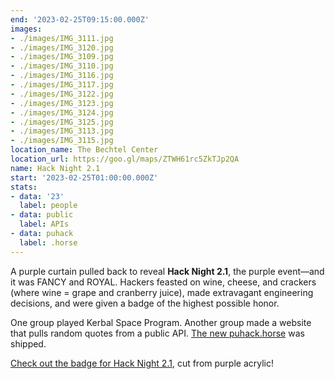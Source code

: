```yaml
---
end: '2023-02-25T09:15:00.000Z'
images:
- ./images/IMG_3111.jpg
- ./images/IMG_3120.jpg
- ./images/IMG_3109.jpg
- ./images/IMG_3110.jpg
- ./images/IMG_3116.jpg
- ./images/IMG_3117.jpg
- ./images/IMG_3122.jpg
- ./images/IMG_3123.jpg
- ./images/IMG_3124.jpg
- ./images/IMG_3125.jpg
- ./images/IMG_3113.jpg
- ./images/IMG_3115.jpg
location_name: The Bechtel Center
location_url: https://goo.gl/maps/ZTWH61rc5ZkTJp2QA
name: Hack Night 2.1
start: '2023-02-25T01:00:00.000Z'
stats:
- data: '23'
  label: people
- data: public
  label: APIs
- data: puhack
  label: .horse
---
```


A purple curtain pulled back to reveal **Hack Night 2.1**, the purple event—and it was FANCY and ROYAL. Hackers feasted on wine, cheese, and crackers (where wine = grape and cranberry juice), made extravagant engineering decisions, and were given a badge of the highest possible honor.

One group played Kerbal Space Program. Another group made a website that pulls random quotes from a public API. [The new puhack.horse](https://github.com/purduehackers/puhack.horse) was shipped.

[Check out the badge for Hack Night 2.1](https://pbs.twimg.com/media/Fpr2eaoXsAUdVZs?format=jpg&name=large), cut from purple acrylic!